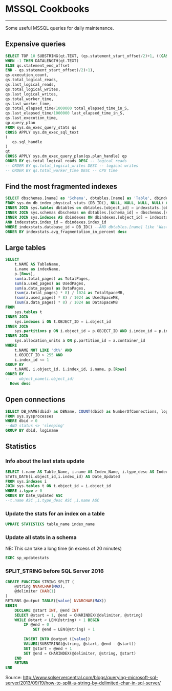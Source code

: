 # MSSQL Cookbooks

<!-- toc -->

----

Some useful MSSQL queries for daily maintenance.

## Expensive queries

```sql
SELECT TOP 10 SUBSTRING(qt.TEXT, (qs.statement_start_offset/2)+1, ((CASE qs.statement_end_offset
WHEN -1 THEN DATALENGTH(qt.TEXT)
ELSE qs.statement_end_offset
END - qs.statement_start_offset)/2)+1),
qs.execution_count,
qs.total_logical_reads,
qs.last_logical_reads,
qs.total_logical_writes,
qs.last_logical_writes,
qs.total_worker_time,
qs.last_worker_time,
qs.total_elapsed_time/1000000 total_elapsed_time_in_S,
qs.last_elapsed_time/1000000 last_elapsed_time_in_S,
qs.last_execution_time,
qp.query_plan
FROM sys.dm_exec_query_stats qs
CROSS APPLY sys.dm_exec_sql_text
(
   qs.sql_handle
)
qt
CROSS APPLY sys.dm_exec_query_plan(qs.plan_handle) qp
ORDER BY qs.total_logical_reads DESC -- logical reads
-- ORDER BY qs.total_logical_writes DESC -- logical writes
-- ORDER BY qs.total_worker_time DESC -- CPU time
```

## Find the most fragmented indexes

```sql
SELECT dbschemas.[name] as 'Schema', dbtables.[name] as 'Table', dbindexes.[name] as 'Index', indexstats.avg_fragmentation_in_percent, indexstats.page_count
FROM sys.dm_db_index_physical_stats (DB_ID(), NULL, NULL, NULL, NULL) AS indexstats
INNER JOIN sys.tables dbtables on dbtables.[object_id] = indexstats.[object_id]
INNER JOIN sys.schemas dbschemas on dbtables.[schema_id] = dbschemas.[schema_id]
INNER JOIN sys.indexes AS dbindexes ON dbindexes.[object_id] = indexstats.[object_id]
AND indexstats.index_id = dbindexes.index_id
WHERE indexstats.database_id = DB_ID() --AND dbtables.[name] like 'WastePickup%'
ORDER BY indexstats.avg_fragmentation_in_percent desc
```

## Large tables

```sql
SELECT
    t.NAME AS TableName,
    i.name as indexName,
    p.[Rows],
    sum(a.total_pages) as TotalPages,
    sum(a.used_pages) as UsedPages,
    sum(a.data_pages) as DataPages,
    (sum(a.total_pages) * 8) / 1024 as TotalSpaceMB,
    (sum(a.used_pages) * 8) / 1024 as UsedSpaceMB,
    (sum(a.data_pages) * 8) / 1024 as DataSpaceMB
FROM
    sys.tables t
INNER JOIN
    sys.indexes i ON t.OBJECT_ID = i.object_id
INNER JOIN
    sys.partitions p ON i.object_id = p.OBJECT_ID AND i.index_id = p.index_id
INNER JOIN
    sys.allocation_units a ON p.partition_id = a.container_id
WHERE
    t.NAME NOT LIKE 'dt%' AND
    i.OBJECT_ID > 255 AND
    i.index_id <= 1
GROUP BY
    t.NAME, i.object_id, i.index_id, i.name, p.[Rows]
ORDER BY
--    object_name(i.object_id)
  Rows desc
```

## Open connections

```sql
SELECT DB_NAME(dbid) as DBName, COUNT(dbid) as NumberOfConnections, loginame as LoginName
FROM sys.sysprocesses
WHERE dbid > 0
--AND status <> 'sleeping'
GROUP BY dbid, loginame
```

## Statistics

### Info about the last stats update

```sql
SELECT t.name AS Table_Name, i.name AS Index_Name, i.type_desc AS Index_Type ,
STATS_DATE(i.object_id,i.index_id) AS Date_Updated
FROM sys.indexes i
JOIN sys.tables t ON t.object_id = i.object_id
WHERE i.type > 0
ORDER BY Date_Updated ASC
--t.name ASC ,i.type_desc ASC ,i.name ASC
```

### Update the stats for an index on a table

```sql
UPDATE STATISTICS table_name index_name
```

### Update all stats in a schema

NB: This can take a long time (in excess of 20 minutes)

```sql
EXEC sp_updatestats
```

### SPLIT_STRING before SQL Server 2016

```sql
CREATE FUNCTION STRING_SPLIT ( 
    @string NVARCHAR(MAX), 
    @delimiter CHAR(1) 
) 
RETURNS @output TABLE([value] NVARCHAR(MAX)) 
BEGIN 
    DECLARE @start INT, @end INT 
    SELECT @start = 1, @end = CHARINDEX(@delimiter, @string) 
    WHILE @start < LEN(@string) + 1 BEGIN 
        IF @end = 0  
            SET @end = LEN(@string) + 1
       
        INSERT INTO @output ([value])  
        VALUES(SUBSTRING(@string, @start, @end - @start)) 
        SET @start = @end + 1 
        SET @end = CHARINDEX(@delimiter, @string, @start)        
    END 
    RETURN 
END
```

Source: <http://www.sqlservercentral.com/blogs/querying-microsoft-sql-server/2013/09/19/how-to-split-a-string-by-delimited-char-in-sql-server/>
